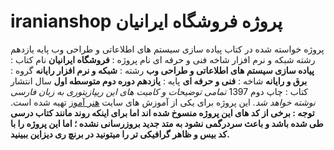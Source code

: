# iranianshop پروژه فروشگاه ایرانیان
پروژه خواسته شده در کتاب پیاده سازی سیستم های اطلاعاتی و طراحی وب پایه یازدهم رشته شبکه و نرم افزار شاخه فنی و حرفه ای
نام پروژه : **فروشگاه ایرانیان**
نام کتاب : **پیاده سازی سیستم های اطلاعاتی و طراحی وب**
رشته : **شبکه و نرم افزار رایانه**
گروه : **برق و رایانه**
شاخه : **فنی و حرفه ای**
پایه : **یازدهم دوره دوم متوسطه اول**
سال انتشار کتاب : چاپ دوم 1397
*تمامی توضیحات و کامیت های این ریپازیتوری به زبان فارسی نوشته خواهد شد.*
این پروژه برای یکی از آموزش های سایت [هنر آموز](https://honaramouz.com) تهیه شده است.
**توجه :
برخی از کد های این پروژه منسوخ شده اند اما برای اینکه روند مانند کتاب درسی طی شده باشد و باعث سردرگمی نشود به متد جدید بروزرسانی نشده ؛ اما این پروژه را با کد بیس و ظاهر گرافیکی تر را میتونید در برنچ ری دیزاین ببینید.**
